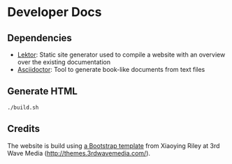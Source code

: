 # Developer Docs

## Dependencies

- [Lektor](https://www.getlektor.com/): Static site generator used to compile a website with an overview over the existing documentation
- [Asciidoctor](https://asciidoctor.org/docs/user-manual/): Tool to generate book-like documents from text files

## Generate HTML

```
./build.sh
```

## Credits

The website is build using [a Bootstrap template](https://themes.3rdwavemedia.com/bootstrap-templates/startup/prettydocs-free-bootstrap-theme-for-developers-and-startups/) from Xiaoying Riley at 3rd Wave Media (http://themes.3rdwavemedia.com/).
